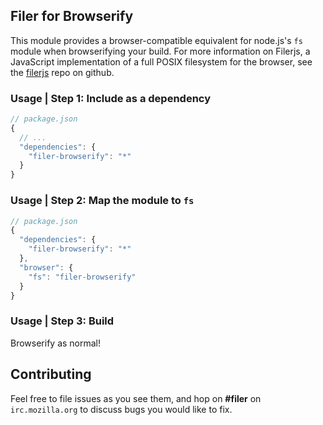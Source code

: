 ## Filer for Browserify

This module provides a browser-compatible equivalent for node.js's `fs` module when browserifying your build. For more information on Filerjs, a JavaScript implementation of a full POSIX filesystem for the browser, see the [filerjs](http://github.com/filerjs/filer) repo on github.

### Usage | Step 1: Include as a dependency

```javascript
// package.json
{
  // ...
  "dependencies": {
  	"filer-browserify": "*"
  }
}
```

### Usage | Step 2: Map the module to `fs`

```javascript
// package.json
{
  "dependencies": {
  	"filer-browserify": "*"
  },
  "browser": {
  	"fs": "filer-browserify"
  }
}
```
### Usage | Step 3: Build

Browserify as normal!

## Contributing

Feel free to file issues as you see them, and hop on **#filer** on `irc.mozilla.org` to discuss bugs you would like to fix.
